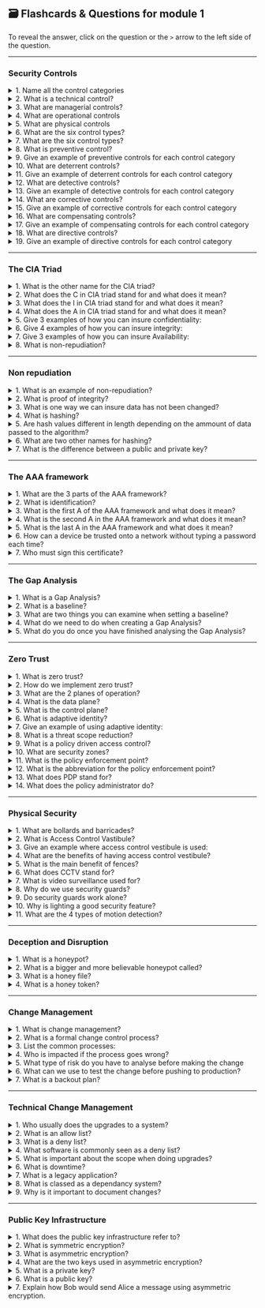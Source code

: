 ## 🗃️ Flashcards & Questions for module 1  
To reveal the answer, click on the question or the `>` arrow to the left side of the question.

-----

### Security Controls

<details>
  <summary>1. Name all the control categories</summary>
  - Technical, Managerial, Operational, and Physical
</details>


<details>
  <summary>2. What is a technical control?</summary>
  - Using software to control what functions can and cannot be used on a system. Firewalls can be used to block network traffic entering and leaving a system. Operating system controls can be used to prevent users from accessing functions and data
</details>


<details>
  <summary>3. What are managerial controls?</summary>
  - Implementing security designs and security policies that staff and users must be trained on and must adhere to as a standard operating procedure for keeping data safe.
</details>


<details>
  <summary>4. What are operational controls</summary>
  - Using people for control and security. Such as security guards, awareness programs, and posters informing staff how to keep data safe
</details>


<details>
  <summary>5. What are physical controls</summary>
  - These are physical security controls to prevent physical access such as fences, locks, badge readers, and bollards.
</details>


<details>
  <summary>6. What are the six control types?</summary>
  - Preventive, deterrent, detective, corrective, compensating, directive
</details>


<details>
  <summary>7. What are the six control types?</summary>
  - Preventive, deterrent, detective, corrective, compensating, directive
</details>


<details>
  <summary>8. What is preventive control?</summary>
  - Prevents access to a specific resource. For example, a firewall, security policies, locked doors, or guards checking ID to make sure they have access.
</details>


<details>
  <summary>9. Give an example of preventive controls for each control category</summary>
  
  - Technical: Firewall
  - Managerial: Security policy such as on-boarding policy
  - Operational: Guard shack checking ID's
  - Physical: Locked doors
</details>


<details>
  <summary>10. What are deterrent controls?</summary>
  - To deter and try prevent attackers from their attack. This can be done using warning signs and a threat of demotion if an employee accesses areas they are not supposed to.
</details>


<details>
  <summary>11. Give an example of deterrent controls for each control category</summary>
  
  - Technical: Splash screen (Warning Screen)
  - Managerial: Threat of demotion for accessing restricted areas.
  - Operational: Receptionist checking in everyone into the building.
  - Physical: Warning signs
</details>


<details>
  <summary>12. What are detective controls?</summary>
  - These controls are not likely to stop an attack or intrusion but they log and store information about what happened so that it can be investigated later.
</details>


<details>
  <summary>13. Give an example of detective controls for each control category</summary>
  
  - Technical: Collecting and reviewing system logs
  - Managerial: Review log in reports
  - Operational: Regular patrol of the property
  - Physical: Motion detectors
</details>


<details>
  <summary>14. What are corrective controls?</summary>
  - These controls are taken after an event has occurred to try reverse or minimise the effect to the system or business with minimal downtime.
</details>


<details>
  <summary>15. Give an example of corrective controls for each control category</summary>
  
  - Technical: Restoring from a backup
  - Managerial: Creating policies for reporting security issues.
  - Operational: Contacting law enforcement
  - Physical: Fire extinguishers.
</details>


<details>
  <summary>16. What are compensating controls?</summary>
  - Using temporary solutions to fix issues until you are able to fix the main issue permanently.
</details>


<details>
  <summary>17. Give an example of compensating controls for each control category</summary>
  
  - Technical: Firewall blocking until the app is patched
  - Managerial: Separation of duties
  - Operational: Simultaneous guard duties
  - Physical: Generator to keep systems running until mains power is restored
</details>


<details>
  <summary>18. What are directive controls?</summary>
  - This is where you give direct orders to people to try improve security. This is a very weak security control.
</details>


<details>
  <summary>19. Give an example of directive controls for each control category</summary>
  
  - Technical: Store sensitive files in a protected folder
  - Managerial: Create compliance policies and procedures
  - Operational: train users on proper security policies
  - Physical: A sign on a door saying "Authorised personnel only"
</details>


-----

### The CIA Triad

<details>
  <summary>1. What is the other name for the CIA triad?</summary>
  - AIC Triad.
</details>


<details>
  <summary>2. What does the C in CIA triad stand for and what does it mean?</summary>
  - Confidentiality. To prevent disclosure of information to unauthorised users or systems.
</details>


<details>
  <summary>3. What does the I in CIA triad stand for and what does it mean?</summary>
  - Integrity. Messages cannot be modified without detection.
</details>


<details>
  <summary>4. What does the A in CIA triad stand for and what does it mean?</summary>
  - Availability. To make sure our systems and networks are always up and running.
</details>


<details>
  <summary>5. Give 3 examples of how you can insure confidentiality:</summary>
  - Encrypting data before it is send over the network. Access Controls to restrict users access to specific resources. Two factor authentication when signing in to accounts.
</details>


<details>
  <summary>6. Give 4 examples of how you can insure integrity:</summary>
  - Hashing the data, using Digital Signatures, Using certificates, and non-repudiation.
</details>


<details>
  <summary>7. Give 3 examples of how you can insure Availability:</summary>
  - Building systems using redundancy, Fault tolerance (adding extra components incase of failure), and Patching systems doing updates and fixing security holes.
</details>


<details>
  <summary>8. What is non-repudiation?</summary>
  - The act of making sure someone cannot later deny an action or message after it is sent.
</details>


-----

### Non repudiation

<details>
  <summary>1. What is an example of non-repudiation?</summary>
  - signing a contract using private and public keys.
</details>


<details>
  <summary>2. What is proof of integrity?</summary>
  - It means we can verify that data has not been changed.
</details>


<details>
  <summary>3. What is one way we can insure data has not been changed?</summary>
  - Hashing the data.
</details>


<details>
  <summary>4. What is hashing?</summary>
  - Hashing takes data and runs it through an algorithm to get a hash value that will only be produced when the data is identical. This allows us to check if data has been changed.
</details>


<details>
  <summary>5. Are hash values different in length depending on the ammount of data passed to the algorithm?</summary>
  - No, hash values are typically the same length no matter how much data you pass to the algorithm.
</details>


<details>
  <summary>6. What are two other names for hashing?</summary>
  - Message digest and fingerprint.
</details>


<details>
  <summary>7. What is the difference between a public and private key?</summary>
  - A public key is kept secret and is used when hashing data you want to send to someone. The person receiving your message then uses your public key (Which can be shared with anyone) to decrypt your message to make sure nothing has been changed in the message and to confirm the message came from you.
</details>


-----

### The AAA framework

<details>
  <summary>1. What are the 3 parts of the AAA framework?</summary>
  - Authentication, Authorisation, and Accounting
</details>


<details>
  <summary>2. What is identification?</summary>
  - Identification is telling the system who you claim to be. Usually via a username.
</details>


<details>
  <summary>3. What is the first A of the AAA framework and what does it mean?</summary>
  - Authentication. Proves you are who you say you are by providing a password and other authentication factors.
</details>


<details>
  <summary>4. What is the second A in the AAA framework and what does it mean?</summary>
  - Authorisation. This is what you have access to based on who you are.
</details>


<details>
  <summary>5. What is the last A in the AAA framework and what does it mean?</summary>
  - Accounting. This is where the system logs everything from who logged in, what time they logged in, what they did, and when they logged out 
</details>


<details>
  <summary>6. How can a device be trusted onto a network without typing a password each time?</summary>
  - We can assign the device with a certificate that allows the device to be authenticated.
</details>


<details>
  <summary>7. Who must sign this certificate?</summary>
  - The certificate authority (CA).
</details>


-----

### The Gap Analysis

<details>
  <summary>1. What is a Gap Analysis?</summary>
  - The study of diffrence between where your security is now and where you want it to be.
</details>


<details>
  <summary>2. What is a baseline?</summary>
  - Internal goals set inside of the organisation on where your security should be.
</details>


<details>
  <summary>3. What are two things you can examine when setting a baseline?</summary>
  - Examine the employees and their current training level and the IT processes of the company.
</details>


<details>
  <summary>4. What do we need to do when creating a Gap Analysis?</summary>
  - We need to compare and evaluate existing system, identify weaknesses, and create a detailed analysis of broad security categories and break them into smaller segments.
</details>


<details>
  <summary>5. What do you do once you have finished analysing the Gap Analysis?</summary>
  - Create the final gap analysis report that details where weaknesses are and what we can do to get our security to where we want it to be.
</details>

-----

### Zero Trust

<details>
  <summary>1. What is zero trust?</summary>
  - Zero trust means that you must authenticate to use any resources on the network or system.
</details>


<details>
  <summary>2. How do we implement zero trust?</summary>
  - We first need to split the network into functional planes so that we can add and define rules and policies.
</details>


<details>
  <summary>3. What are the 2 planes of operation?</summary>
  - Data plane and control plane.
</details>


<details>
  <summary>4. What is the data plane?</summary>
  - The control plane is where we manage the actions of the data plane. Such as defining rules and policies on how packets and other data should be processed and forwarded.
</details>


<details>
  <summary>5. What is the control plane?</summary>
  - The control plane is where we manage the actions of the data plane. such as defining rules and policies on how packets and other data should be processed and forwarded.
</details>


<details>
  <summary>6. What is adaptive identity?</summary>
  - It is a system that allows us to check users are who they  say they are by checking the IP address, physical location, type of connection, and the relation to the organisation. 
</details>


<details>
  <summary>7. Give an example of using adaptive identity:</summary>
  - A user says they are in the US and is trying to login to a US account but using adaptive identity shows that they are actually in China. Proving the user is not who they say they are
</details>


<details>
  <summary>8. What is a threat scope reduction?</summary>
  - Reduces the amount of entry points to a network or physical building.
</details>


<details>
  <summary>9. What is a policy driven access control?</summary>
  - Examins the adaptive controls and a predefined set of rules to determine if the user is who they say they are.
</details>


<details>
  <summary>10. What are security zones?</summary>
  - Security zones are areas you define for example separate departments in a company. You can then set specific rules for each zone and define how they talk to each other.
</details>


<details>
  <summary>11. What is the policy enforcement point?</summary>
  - This is a gatekeeper that all the traffic must pass through and be subject to examination. The data will be passed to the policy decision point where the policy engine then decides whether to grant, deny, or revoke the request.
</details>


<details>
  <summary>12. What is the abbreviation for the policy enforcement point?</summary>
  - PEP.
</details>


<details>
  <summary>13. What does PDP stand for?</summary>
  - Policy Decision Point.
</details>


<details>
  <summary>14. What does the policy administrator do?</summary>
  - It sends back the decision from the policy engine to the PDP back to the PEP.
</details>

-----

### Physical Security 

<details>
  <summary>1. What are bollards and barricades?</summary>
  - These are used to prevent access or guide people into specific access point using barriers, cones, and even water features with a bridge that everyone must cross.
</details>


<details>
  <summary>2. What is Access Control Vastibule?</summary>
  - The act of restricting access to areas where other areas are open.
</details>


<details>
  <summary>3. Give an example where access control vestibule is used:</summary>
  - When you have multiple interal doors that are unlocked when the access door is locked. But once the access door is unlocked, the other lock to prevent immediate access.
</details>


<details>
  <summary>4. What are the benefits of having access control vestibule?</summary>
  - It allows you to have a one at a time system where each user must unlock each door to gain access. This allows you to have controlled areas.
</details>


<details>
  <summary>5. What is the main benefit of fences?</summary>
  - Prevent easy access to restricted areas. They can also provide privacy depending on what material and design you use.
</details>


<details>
  <summary>6. What does CCTV stand for?</summary>
  - Closed Circut Television.
</details>


<details>
  <summary>7. What is video surveillance used for?</summary>
  - For logging who did what in a specific area. Monitoring and alerting motion or object detection.
</details>


<details>
  <summary>8. Why do we use security guards?</summary>
  - Security guards are a great method of physical control as they can authenticate people and investigate incidents.
</details>


<details>
  <summary>9. Do security guards work alone?</summary>
  - No, we use multiple guards to prevent one person having access to all assets.
</details>


<details>
  <summary>10. Why is lighting a good security feature?</summary>
  - Attackers want to remain hidden from cameras and guards. Adding lighting removes areas where attackers can hide.
</details>


<details>
  <summary>11. What are the 4 types of motion detection?</summary>
  - Infrared sensors, pressure sensors, microwave sensors, and ultrasonic.
</details>


-----

### Deception and Disruption

<details>
  <summary>1. What is a honeypot?</summary>
  - A honeypot is a way to attract attackers to a fake system so that we can see what type of attackers and bots they are using.
</details>


<details>
  <summary>2. What is a bigger and more believable honeypot called?</summary>
  - A honey net. This consists of multiple fake servers, workstations, switches, routers, and firewalls.
</details>


<details>
  <summary>3. What is a honey file?</summary>
  - A honey file is a fake file that we label as something like "password.txt" to attract attackers. We can apply alerts to alert us when a user accesses this file.
</details>


<details>
  <summary>4. What is a honey token?</summary>
  - A honey token is a fake token or fake email address we setup to detect when an attacker tried to take our information.
</details>


-----

### Change Management

<details>
  <summary>1. What is change management?</summary>
  - The way we process updates and patches to systems to prevent downtime and security vulnerabilities in any enviroment
</details>


<details>
  <summary>2. What is a formal change control process?</summary>
  - This is the process we follow to make sure we have the least amount of risk and downtime.
</details>


<details>
  <summary>3. List the common processes:</summary>
  
  - Complete a request form
  - Document the reason for change
  - Identify the scope of the change
  - Schedule a date and time of the change
  - Analyse the risk of change
  - Get approval from the change control board
  - Get end-user acceptance and check for issues
</details>


<details>
  <summary>4. Who is impacted if the process goes wrong?</summary>
  - The stakeholders
</details>


<details>
  <summary>5. What type of risk do you have to analyse before making the change</summary>
  - Minor risks, Major risks, and risk of not changing.
</details>


<details>
  <summary>6. What can we use to test the change before pushing to production?</summary>
  - We can copy our systems to a sandbox enviroment and test the roll out and then test the backout plan.
</details>


<details>
  <summary>7. What is a backout plan?</summary>
  - A backout plan the the plan for reversing the upgrade using things like backups and reverting to previous software system versions.
</details>

-----

### Technical Change Management

<details>
  <summary>1. Who usually does the upgrades to a system?</summary>
  - A technician
</details>


<details>
  <summary>2. What is an allow list?</summary>
  - A list of software and applications that the user is able to run on their system. Everything else will not run.
</details>


<details>
  <summary>3. What is a deny list?</summary>
  - A list of software and applications that the user is unable to run on their system. Everything else will run fine.
</details>


<details>
  <summary>4. What software is commonly seen as a deny list?</summary>
  - Anti-virus software
</details>


<details>
  <summary>5. What is important about the scope when doing upgrades?</summary>
  - It tells you what systems need to be upgraded and how long you have to complete the task. It is important that you only complete the tasks taht have been approved during the time allocated.
</details>


<details>
  <summary>6. What is downtime?</summary>
  - The length of time the system will be unavailable for.
</details>


<details>
  <summary>7. What is a legacy application?</summary>
  - An older application that is no longer supported by the developer.
</details>


<details>
  <summary>8. What is classed as a dependancy system?</summary>
  - When a system relies on other systems. This means that when you upgrade one software, you may be required to upgrade the other.
</details>


<details>
  <summary>9. Why is it important to document changes?</summary>
  - To be able to track changes and track system version and configuration.
</details>


-----

### Public Key Infrastructure

<details>
  <summary>1. What does the public key infrastructure refer to?</summary>
  - The procedures, hardware, and software that creates, distributes, manages, stores, and revokes digital certificates. It also referes to the binding on the public keys to people or devices.
</details>


<details>
  <summary>2. What is symmetric encryption?</summary>
  - To use the same key to encrypt and decrypt data. Sometimes referred to as secret key algorithms.
</details>


<details>
  <summary>3. What is asymmetric encryption?</summary>
  - To use two diffrent keys to encrypt and decrypt data.
</details>


<details>
  <summary>4. What are the two keys used in asymmetric encryption?</summary>
  - The public key and the private key.
</details>


<details>
  <summary>5. What is a private key?</summary>
  - The private key is supposed to be kept a secret and is the only key that can decrypt data that is encrypted by the public key.
</details>


<details>
  <summary>6. What is a public key?</summary>
  - The public key is allowed to be known to the public and can be used to encrypt data to be sent to the owner of the private key.
</details>


<details>
  <summary>7. Explain how Bob would send Alice a message using asymmetric encryption.</summary>
  - Bob would encrypt his message using Alices public key. He will then send this encrypted data to Alice who would then decrypt the message using her private key.
</details>


